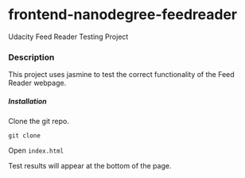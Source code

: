 # frontend-nanodegree-feedreader
Udacity Feed Reader Testing Project

### Description

This project uses jasmine to test the correct functionality of the Feed Reader webpage.

##### Installation
Clone the git repo.

`git clone `

Open `index.html`

Test results will appear at the bottom of the page.
